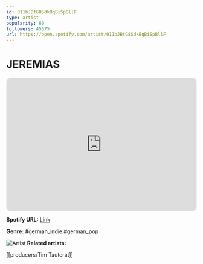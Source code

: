 ```yaml
---
id: 011bJBtG8SdkBqBiSpBllF
type: artist
popularity: 60
followers: 45575
url: https://open.spotify.com/artist/011bJBtG8SdkBqBiSpBllF
---
```

# JEREMIAS

<iframe style="border-radius:12px" src="https://open.spotify.com/embed/artist/011bJBtG8SdkBqBiSpBllF" width="100%" height="352" frameBorder="0" allowfullscreen="" allow="autoplay; clipboard-write; encrypted-media; fullscreen; picture-in-picture" loading="lazy"></iframe>

**Spotify URL:** [Link](https://open.spotify.com/artist/011bJBtG8SdkBqBiSpBllF)

**Genre:**  #german_indie #german_pop

![Artist](https://i.scdn.co/image/ab6761610000e5eb1ba28501200bab9993a1fe29)
**Related artists:**

[[producers/Tim Tautorat]]
